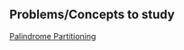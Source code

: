 ## Problems/Concepts to study
[Palindrome Partitioning](https://www.geeksforgeeks.org/palindrome-partitioning-dp-17/)